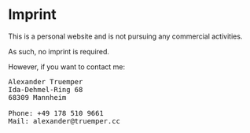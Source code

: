 # Imprint
This is a personal website and is not pursuing any commercial activities.

As such, no imprint is required.

However, if you want to contact me:

<pre>
Alexander Truemper
Ida-Dehmel-Ring 68
68309 Mannheim

Phone: +49 178 510 9661
Mail: alexander@truemper.cc
</pre>